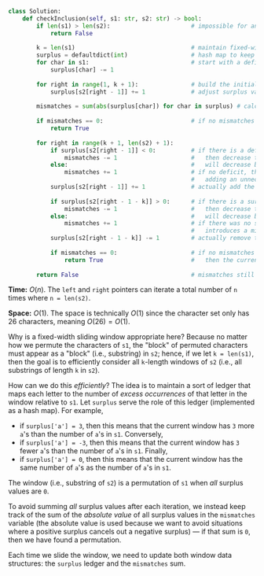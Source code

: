 ```python
class Solution:
    def checkInclusion(self, s1: str, s2: str) -> bool:
        if len(s1) > len(s2):                       # impossible for any permutation of s1 to be a substring of s2
            return False
        
        k = len(s1)                                 # maintain fixed-width window of size k where k = len(s1)
        surplus = defaultdict(int)                  # hash map to keep track of surplus values
        for char in s1:                             # start with a deficit of excess occurrences
            surplus[char] -= 1
            
        for right in range(1, k + 1):               # build the initial window of size k
            surplus[s2[right - 1]] += 1             # adjust surplus values accordingly
            
        mismatches = sum(abs(surplus[char]) for char in surplus) # calculate number of mismatches
        
        if mismatches == 0:                         # if no mismatches found, then permutation already discovered
            return True
        
        for right in range(k + 1, len(s2) + 1):
            if surplus[s2[right - 1]] < 0:          # if there is a deficit of the character we're about to add to the window,
                mismatches -= 1                     #   then decrease the number of mismatches by 1 (the number of mismatches
            else:                                   #   will decrease by 1 once the number is actually added to the window)
                mismatches += 1                     # if no deficit, then we just created another mismatch by
                                                    #   adding an unnecessary character to the window
            surplus[s2[right - 1]] += 1             # actually add the character to the window
            
            if surplus[s2[right - 1 - k]] > 0:      # if there is a surplus of the character we're about to remove from the window,
                mismatches -= 1                     #   then decrease the number of mismatches by 1 (the number of mismatches
            else:                                   #   will decrease by 1 once the number is actually removed from the window)
                mismatches += 1                     # if there was no surplus, then removing the character from the window
                                                    #   introduces a mismatch (increment mismatch total by 1)
            surplus[s2[right - 1 - k]] -= 1         # actually remove the character from the window
            
            if mismatches == 0:                     # if no mismatches are found after adding and removing from the k-length window,
                return True                         #   then the current window/substring of s2 must be a permutation of s1
                
        return False                                # mismatches still exist (no permutation found)
```

**Time:** $O(n)$. The `left` and `right` pointers can iterate a total number of `n` times where `n = len(s2)`.

**Space:** $O(1)$. The space is technically $O(1)$ since the character set only has $26$ characters, meaning $O(26) = O(1)$.

Why is a fixed-width sliding window appropriate here? Because no matter how we permute the characters of `s1`, the "block" of permuted characters must appear as a "block" (i.e., substring) in `s2`; hence, if we let `k = len(s1)`, then the goal is to efficiently consider all `k`-length windows of `s2` (i.e., all substrings of length `k` in `s2`).

How can we do this *efficiently*? The idea is to maintain a sort of ledger that maps each letter to the number of *excess occurrences* of that letter in the window relative to `s1`. Let `surplus` serve the role of this ledger (implemented as a hash map). For example, 

- if `surplus['a'] = 3`, then this means that the current window has `3` more `a`'s than the number of `a`'s in `s1`. Conversely, 
- if `surplus['a'] = -3`, then this means that the current window has `3` fewer `a`'s than the number of `a`'s in `s1`. Finally,
- if `surplus['a'] = 0`, then this means that the current window has the same number of `a`'s as the number of `a`'s in `s1`.

The window (i.e., substring of `s2`) is a permutation of `s1` when *all* surplus values are `0`.

To avoid summing *all* surplus values after each iteration, we instead keep track of the sum of the *absolute value* of all surplus values in the `mismatches` variable (the absolute value is used because we want to avoid situations where a positive surplus cancels out a negative surplus) &#8212; if that sum is `0`, then we have found a permutation.

Each time we slide the window, we need to update both window data structures: the `surplus` ledger and the `mismatches` sum.